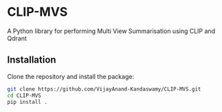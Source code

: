 # CLIP-MVS

A Python library for performing Multi View Summarisation using CLIP and Qdrant

## Installation

Clone the repository and install the package:

```bash
git clone https://github.com/VijayAnand-Kandaswamy/CLIP-MVS.git
cd CLIP-MVS
pip install .
